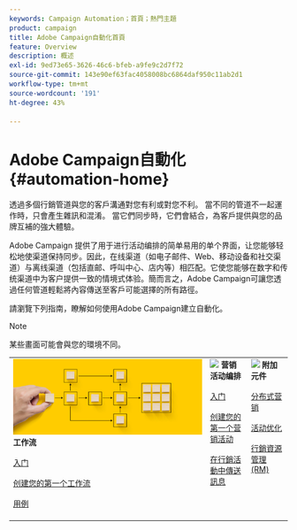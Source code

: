 ```yaml
---
keywords: Campaign Automation；首頁；熱門主題
product: campaign
title: Adobe Campaign自動化首頁
feature: Overview
description: 概述
exl-id: 9ed73e65-3626-46c6-bfeb-a9fe9c2d7f72
source-git-commit: 143e90ef63fac4058008bc6864daf950c11ab2d1
workflow-type: tm+mt
source-wordcount: '191'
ht-degree: 43%

---
```


# Adobe Campaign自動化 {#automation-home}

透過多個行銷管道與您的客戶溝通對您有利或對您不利。 當不同的管道不一起運作時，只會產生雜訊和混淆。 當它們同步時，它們會結合，為客戶提供與您的品牌互補的強大體驗。

Adobe Campaign 提供了用于进行活动编排的简单易用的单个界面，让您能够轻松地使渠道保持同步。因此，在线渠道（如电子邮件、Web、移动设备和社交渠道）与离线渠道（包括直邮、呼叫中心、店内等）相匹配。它使您能够在数字和传统渠道中为客户提供一致的情境式体验。簡而言之，Adobe Campaign可讓您透過任何管道輕鬆將內容傳送至客戶可能選擇的所有路徑。


請瀏覽下列指南，瞭解如何使用Adobe Campaign建立自動化。

>[!NOTE]
>
>某些畫面可能會與您的環境不同。

<table>
<tr style="border: 0;">
  <td valign="top">
    <div><img src="assets/do-not-localize/workflow.jpeg"><b>工作流</b>
    </div>
    <br>
    <div>
    <a href="workflow/about-workflows.md">入门</a>
    </div>
    <br>     
    <div>
    <a href="workflow/build-a-workflow.md">创建您的第一个工作流</a>
    </div>
    <br>
    <div>
    <a href="workflow/workflow-use-cases.md">用例</a>
    </div>
    <br>
  </td>
  <td valign="top">
    <div><img src="assets/do-not-localize/campaign.jpeg">
    <b>营销活动编排</b>
    </div>
    <br>
    <div>
    <a href="campaigns/set-up-campaigns.md">入门</a>
    </div>
    <br>
    <div>
    <a href="campaigns/marketing-campaign-create.md">创建您的第一个营销活动</a>
    </div>
    <br>
    <div>
    <a href="campaigns/marketing-campaign-deliveries.md">在行銷活動中傳送訊息</a>
    </div>
    <br>
  </td>
  <td valign="top">
    <div><img src="assets/do-not-localize/add-on.jpeg">
    <b>附加元件</b>
    </div>
    <br>
    <div>
    <a href="distributed-marketing/about-distributed-marketing.md">分布式营销</a>
    </div>
    <br>
    <div>
    <a href="campaign-opt/campaign-typologies.md">活动优化</a>
    </div>
    <br>
    <div>
    <a href="mrm/about-marketing-resource-management.md">行銷資源管理(RM)</a>
    </div>
    <br>
  </td>
</tr>
</table>
